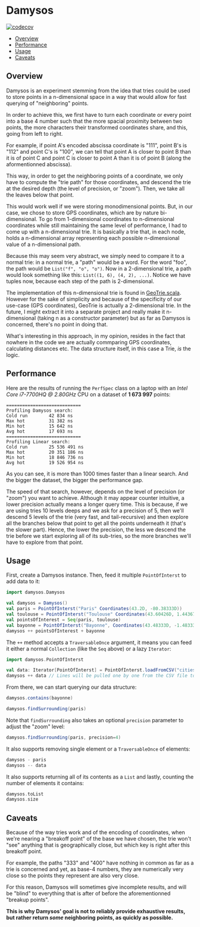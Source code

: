 # Damysos

[![codecov](https://codecov.io/gh/Bertrand31/Damysos/branch/master/graph/badge.svg)](https://codecov.io/gh/Bertrand31/Damysos)

- [Overview](#overview)
- [Performance](#performance)
- [Usage](#usage)
- [Caveats](#caveats)

## Overview

Damysos is an experiment stemming from the idea that tries could be used to store points in a
n-dimensional space in a way that would allow for fast querying of "neighboring" points.

In order to achieve this, we first have to turn each coordinate or every point into a base 4
number such that the more spacial proximity between two points, the more characters their
transformed coordinates share, and this, going from left to right.

For example, if point A's encoded abscissa coordinate is "111", point B's is "112" and point C's is
"100", we can tell that point A is closer to point B than it is of point C and point C is closer to
point A than it is of point B (along the aformentionned abscissa).

This way, in order to get the neighboring points of a coordinate, we only have to compute the
"trie path" for those coordinates, and descend the trie at the desired depth (the level of
precision, or "zoom"). Then, we take all the leaves below that point.

This would work well if we were storing monodimensional points. But, in our case, we chose to store
GPS coordinates, which are by nature bi-dimensional. To go from 1-dimensional coordinates to
n-dimensional coordinates while still maintaining the same level of performance, I had to come up
with a n-dimensional trie. It is basically a trie that, in each node, holds a n-dimensional array
representing each possible n-dimensional value of a n-dimensional path.

Because this may seem very abstract, we simply need to compare it to a normal trie: in a normal trie,
a "path" would be a word. For the word "foo", the path would be `List("f", "o", "o")`.
Now in a 2-dimensional trie, a path would look something like this: `List((1, 6), (4, 2), ...)`.
Notice we have tuples now, because each step of the path is 2-dimensional.

The implementation of this n-dimensional trie is found in
[GeoTrie.scala](src/main/scala/damysos/GeoTrie.scala). However for the sake of simplicity and
because of the specificity of our use-case (GPS coordinates), GeoTrie is actually
a 2-dimensional trie. In the future, I might extract it into a separate project and really make it
n-dimensional (taking n as a constructor parameter) but as far as Damysos is concerned, there's no
point in doing that.

What's interesting in this approach, in my opinion, resides in the fact that nowhere in the code we
are actually commparing GPS coordinates, calculating distances etc. The data structure itself, in
this case a Trie, _is_ the logic.

## Performance

Here are the results of running the `PerfSpec` class on a laptop with an
_Intel Core i7-7700HQ @ 2.80GHz_ CPU on a dataset of **1 673 997** points:
```
============================
Profiling Damysos search:
Cold run        42 834 ns
Max hot         31 382 ns
Min hot         15 642 ns
Avg hot         17 693 ns
============================
Profiling Linear search:
Cold run        25 536 491 ns
Max hot         20 351 186 ns
Min hot         18 846 736 ns
Avg hot         19 526 954 ns
```
As you can see, it is more than 1000 times faster than a linear search. And the bigger the dataset,
the bigger the performance gap.

The speed of that search, however, depends on the level of precision (or "zoom") you want to
achieve.  Although it may appear counter intuitive, a lower precision actually means a longer query
time. This is because, if we are using tries 10 levels deeps and we ask for a precision of 5, then
we'll descend 5 levels of the trie (very fast, and tail-recursive) and then explore all the branches
below that point to get all the points underneath it (that's the slower part).
Hence, the lower the precision, the less we descend the trie before we start exploring all of its
sub-tries, so the more branches we'll have to explore from that point.

## Usage

First, create a Damysos instance. Then, feed it multiple `PointOfInterst` to add data to it:
```scala
import damysos.Damysos

val damysos = Damysos()
val paris = PointOfInterst("Paris" Coordinates(43.2D, -80.38333D))
val toulouse = PointOfInterst("Toulouse" Coordinates(43.60426D, 1.44367D))
val pointsOfInterest = Seq(paris, toulouse)
val bayonne = PointOfInterst("Bayonne", Coordinates(43.48333D, -1.48333D))
damysos ++ pointsOfInterest + bayonne
```
The `++` method accepts a `TraversableOnce` argument, it means you can feed it either a normal
`Collection` (like the `Seq` above) or a lazy `Iterator`:
```scala
import damysos.PointOfInterst

val data: Iterator[PointOfInterst] = PointOfInterst.loadFromCSV("cities_world.csv")
damysos ++ data // Lines will be pulled one by one from the CSV file to be added to the Damysos
```
From there, we can start querying our data structure:
```scala
damysos.contains(bayonne)

damysos.findSurrounding(paris)
```
Note that `findSurrounding` also takes an optional `precision` parameter to adjust the "zoom" level:
```scala
damysos.findSurrounding(paris, precision=4)
```
It also supports removing single element or a `TraversableOnce` of elements:
```scala
damysos - paris
damysos -- data
```
It also supports returning all of its contents as a `List` and lastly, counting the number of
elements it contains:
```scala
damysos.toList
damysos.size
```

## Caveats

Because of the way tries work and of the encoding of coordinates, when we're nearing a "breakoff
point" of the base we have chosen, the trie won't "see" anything that is geographically close, but
which key is right after this breakoff point.

For example, the paths "333" and "400" have nothing in common as far as a trie is concerned and yet,
as base-4 numbers, they are numerically very close so the points they represent are also very close.

For this reason, Damysos will sometimes give incomplete results, and will be "blind" to everything
that is after of before the aforementionned "breakup points".

**This is why Damysos' goal is not to reliably provide exhaustive results, but rather return _some_
neighboring points, as quickly as possible.**
